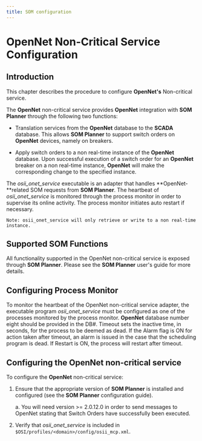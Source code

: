 ```yaml
---
title: SOM configuration
---
```


# OpenNet Non-Critical Service Configuration

## Introduction

This chapter describes the procedure to configure **OpenNet's** Non-critical service.

The **OpenNet** non-critical service provides **OpenNet** integration with **SOM Planner** through the following two functions:

* Translation services from the **OpenNet** database to the **SCADA** database.  This allows **SOM Planner** to support switch orders on **OpenNet** devices, namely on breakers.

* Apply switch orders to a non real-time instance of the **OpenNet** database.  Upon successful execution of a switch order for an **OpenNet** breaker on a non real-time instance, **OpenNet** will make the corresponding change to the specified instance.

The *osii_onet_service* executable is an adapter that handles **OpenNet-**related SOM requests from **SOM Planner**.  The heartbeat of *osii_onet_service* is monitored through the process monitor in order to supervise its online activity.  The process monitor initiates auto restart if necessary.

	Note: osii_onet_service will only retrieve or write to a non real-time instance.

## Supported SOM Functions

All functionality supported in the OpenNet non-critical service is exposed through **SOM Planner**.  Please see the **SOM Planner** user's guide for more details.

## Configuring Process Monitor

To monitor the heartbeat of the OpenNet non-critical service adapter, the executable program *osii_onet_service* must be configured as one of the processes monitored by the process monitor. **OpenNet** database number eight should be provided in the DB#. Timeout sets the inactive time, in seconds, for the process to be deemed as dead. If the Alarm flag is ON for action taken after timeout, an alarm is issued in the case that the scheduling program is dead. If Restart is ON, the process will restart after timeout.

## Configuring the OpenNet non-critical service

To configure the **OpenNet** non-critical service:

1. Ensure that the appropriate version of **SOM Planner** is installed and configured (see the **SOM Planner** configuration guide).

	a. You will need version >= 2.0.12.0 in order to send messages to OpenNet stating that Switch Orders have successfully been executed.

1. Verify that *osii_onet_service* is included in `$OSI/profiles/<domain>/config/osii_mcp.xml`.

